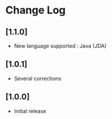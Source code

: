 # Change Log

## [1.1.0]
- New language supported : Java (JDA)

## [1.0.1]
- Several corrections

## [1.0.0]
- Initial release